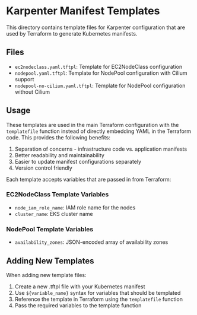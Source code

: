 # Karpenter Manifest Templates

This directory contains template files for Karpenter configuration that are used by Terraform to generate Kubernetes manifests.

## Files

- `ec2nodeclass.yaml.tftpl`: Template for EC2NodeClass configuration
- `nodepool.yaml.tftpl`: Template for NodePool configuration with Cilium support
- `nodepool-no-cilium.yaml.tftpl`: Template for NodePool configuration without Cilium

## Usage

These templates are used in the main Terraform configuration with the `templatefile` function instead of directly embedding YAML in the Terraform code. This provides the following benefits:

1. Separation of concerns - infrastructure code vs. application manifests
2. Better readability and maintainability
3. Easier to update manifest configurations separately
4. Version control friendly

Each template accepts variables that are passed in from Terraform:

### EC2NodeClass Template Variables

- `node_iam_role_name`: IAM role name for the nodes
- `cluster_name`: EKS cluster name

### NodePool Template Variables

- `availability_zones`: JSON-encoded array of availability zones

## Adding New Templates

When adding new template files:

1. Create a new .tftpl file with your Kubernetes manifest
2. Use `${variable_name}` syntax for variables that should be templated
3. Reference the template in Terraform using the `templatefile` function
4. Pass the required variables to the template function
